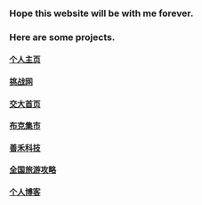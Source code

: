 ### Hope this website will be with me forever.
### Here are some projects.
#### [个人主页](https://sunfishlk.github.io)
#### [挑战网](https://sunfishlk.github.io/Project/tiaozhan)
#### [交大首页](https://sunfishlk.github.io/Project/XjtuPage)
#### [布克集市](https://sunfishlk.github.io/Project/BookMarket) 
#### [善禾科技](https://sunfishlk.github.io/Project/ShanHeTechnology)
#### [全国旅游攻略](https://china-travel-help.vercel.app/)
#### [个人博客](https://sunfishlk-blogs.vercel.app/)